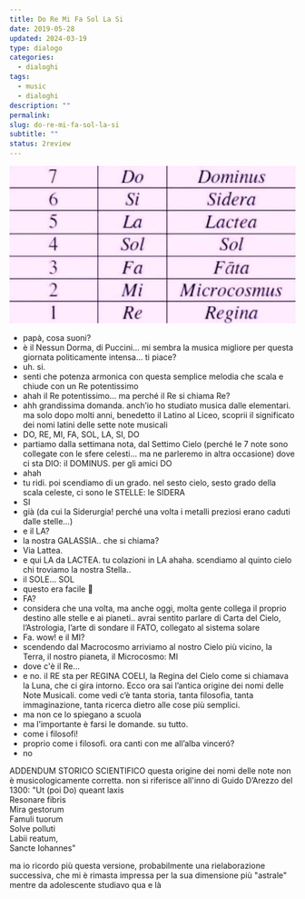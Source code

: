```yaml
---
title: Do Re Mi Fa Sol La Si
date: 2019-05-28
updated: 2024-03-19
type: dialogo
categories:
  - dialoghi
tags:
  - music
  - dialoghi
description: ""
permalink: 
slug: do-re-mi-fa-sol-la-si
subtitle: ""
status: 2review
---
```


![](../../../assets/img/post/2019/do-re-mi-fa-sol-featured.jpg)

- papà, cosa suoni?
- è il Nessun Dorma, di Puccini... mi sembra la musica migliore per questa giornata politicamente intensa... ti piace?
- uh. si.
- senti che potenza armonica con questa semplice melodia che scala e chiude con un Re potentissimo
- ahah il Re potentissimo... ma perché il Re si chiama Re?
- ahh grandissima domanda. anch’io ho studiato musica dalle elementari. ma solo dopo molti anni, benedetto il Latino al Liceo, scoprii il significato dei nomi latini delle sette note musicali
- DO, RE, MI, FA, SOL, LA, SI, DO
- partiamo dalla settimana nota, dal Settimo Cielo (perché le 7 note sono collegate con le sfere celesti... ma ne parleremo in altra occasione) dove ci sta DIO: il DOMINUS. per gli amici DO
- ahah
- tu ridi. poi scendiamo di un grado. nel sesto cielo, sesto grado della scala celeste, ci sono le STELLE: le SIDERA
- SI
- già (da cui la Siderurgia! perché una volta i metalli preziosi erano caduti dalle stelle...)
- e il LA?
- la nostra GALASSIA.. che si chiama?
- Via Lattea.
- e qui LA da LACTEA. tu colazioni in LA ahaha. scendiamo al quinto cielo chi troviamo la nostra Stella..
- il SOLE... SOL
- questo era facile 🙂
- FA?
- considera che una volta, ma anche oggi, molta gente collega il proprio destino alle stelle e ai pianeti.. avrai sentito parlare di Carta del Cielo, l’Astrologia, l’arte di sondare il FATO, collegato al sistema solare
- Fa. wow! e il MI?
- scendendo dal Macrocosmo arriviamo al nostro Cielo più vicino, la Terra, il nostro pianeta, il Microcosmo: MI
- dove c'è il Re...
- e no. il RE sta per REGINA COELI, la Regina del Cielo come si chiamava la Luna, che ci gira intorno.
Ecco ora sai l’antica origine dei nomi delle Note Musicali. come vedi c’è tanta storia, tanta filosofia, tanta immaginazione, tanta ricerca dietro alle cose più semplici.
- ma non ce lo spiegano a scuola
- ma l’importante è farsi le domande. su tutto.
- come i filosofi!
- proprio come i filosofi. ora canti con me all’alba vinceró?
- no

ADDENDUM STORICO SCIENTIFICO
questa origine dei nomi delle note non è musicologicamente corretta. non si riferisce all'inno di Guido D’Arezzo del 1300:
"Ut (poi Do) queant laxis  
Resonare fibris  
Mira gestorum  
Famuli tuorum  
Solve polluti  
Labii reatum,  
Sancte Iohannes"

ma io ricordo più questa versione, probabilmente una rielaborazione successiva, che mi è rimasta impressa per la sua dimensione più "astrale" mentre da adolescente studiavo qua e là
